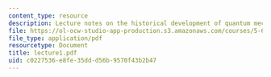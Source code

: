 ```yaml
---
content_type: resource
description: Lecture notes on the historical development of quantum mechanics.
file: https://ol-ocw-studio-app-production.s3.amazonaws.com/courses/5-61-physical-chemistry-fall-2007/c0227536e8fe35ddd56b9570f43b2b47_lecture1.pdf
file_type: application/pdf
resourcetype: Document
title: lecture1.pdf
uid: c0227536-e8fe-35dd-d56b-9570f43b2b47
---
```

